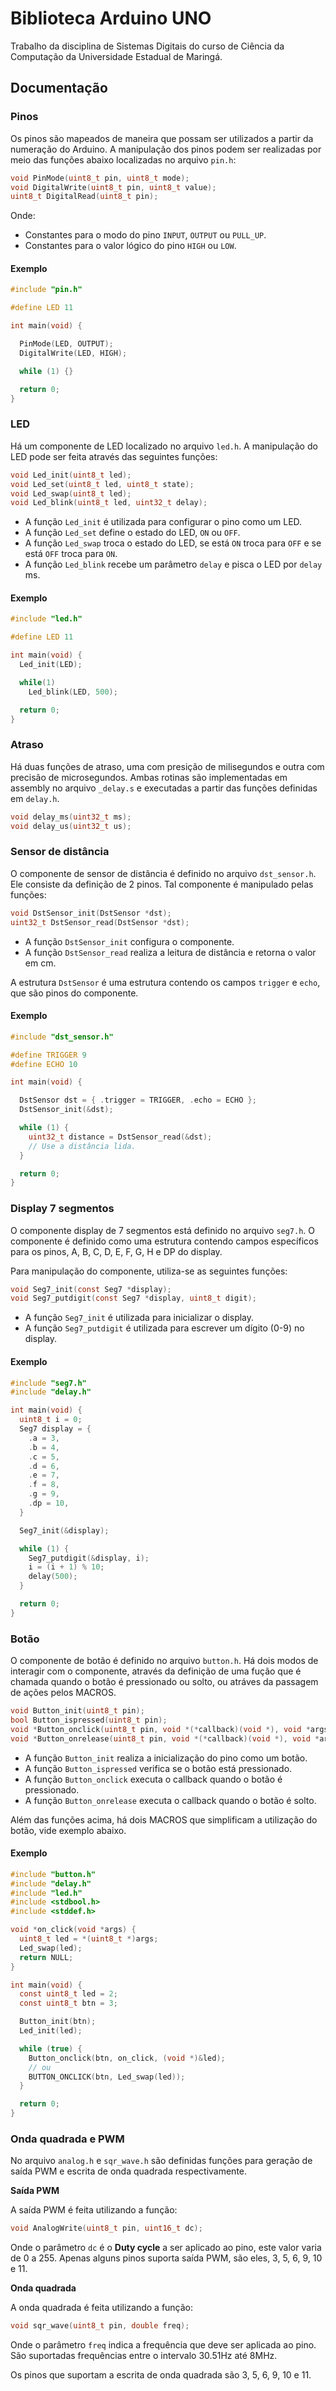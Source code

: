 # Biblioteca Arduino UNO
Trabalho da disciplina de Sistemas Digitais do curso de Ciência da Computação da Universidade Estadual de Maringá.

## Documentação

### Pinos

Os pinos são mapeados de maneira que possam ser utilizados a partir da numeração do Arduino. A manipulação dos pinos podem ser realizadas por meio das funções abaixo localizadas no arquivo `pin.h`:

```c
void PinMode(uint8_t pin, uint8_t mode);
void DigitalWrite(uint8_t pin, uint8_t value);
uint8_t DigitalRead(uint8_t pin);
```

Onde:
- Constantes para o modo do pino `INPUT`, `OUTPUT` ou `PULL_UP`.
- Constantes para o valor lógico do pino `HIGH` ou `LOW`.

#### Exemplo

```c
#include "pin.h"

#define LED 11

int main(void) {

  PinMode(LED, OUTPUT);
  DigitalWrite(LED, HIGH);

  while (1) {}

  return 0;
}
```

### LED

Há um componente de LED localizado no arquivo `led.h`. A manipulação do LED pode ser feita através das seguintes funções:

```c
void Led_init(uint8_t led);
void Led_set(uint8_t led, uint8_t state);
void Led_swap(uint8_t led);
void Led_blink(uint8_t led, uint32_t delay);
```

- A função `Led_init` é utilizada para configurar o pino como um LED.
- A função `Led_set` define o estado do LED, `ON` ou `OFF`.
- A função `Led_swap` troca o estado do LED, se está `ON` troca para `OFF` e se está `OFF` troca para `ON`.
- A função `Led_blink` recebe um parâmetro `delay` e pisca o LED por `delay` ms.

#### Exemplo

```c
#include "led.h"

#define LED 11

int main(void) {
  Led_init(LED);

  while(1)  
    Led_blink(LED, 500);

  return 0;
}
```

### Atraso
Há duas funções de atraso, uma com presição de milisegundos e outra com precisão de microsegundos. Ambas rotinas são implementadas em assembly no arquivo `_delay.s` e executadas a partir das funções definidas em `delay.h`.

```c
void delay_ms(uint32_t ms);
void delay_us(uint32_t us);
```

### Sensor de distância
O componente de sensor de distância é definido no arquivo `dst_sensor.h`. Ele consiste da definição de 2 pinos. Tal componente é manipulado pelas funções:

```c
void DstSensor_init(DstSensor *dst);
uint32_t DstSensor_read(DstSensor *dst);
```

- A função `DstSensor_init` configura o componente.
- A função `DstSensor_read` realiza a leitura de distância e retorna o valor em cm.

A estrutura `DstSensor` é uma estrutura contendo os campos `trigger` e `echo`, que são pinos do componente.

#### Exemplo

```c
#include "dst_sensor.h"

#define TRIGGER 9
#define ECHO 10

int main(void) {

  DstSensor dst = { .trigger = TRIGGER, .echo = ECHO };
  DstSensor_init(&dst);

  while (1) {
    uint32_t distance = DstSensor_read(&dst);
    // Use a distância lida.
  }

  return 0;
}

```

### Display 7 segmentos
O componente display de 7 segmentos está definido no arquivo `seg7.h`. O componente é definido como uma estrutura contendo campos específicos para os pinos, A, B, C, D, E, F, G, H e DP do display.

Para manipulação do componente, utiliza-se as seguintes funções:

```c
void Seg7_init(const Seg7 *display);
void Seg7_putdigit(const Seg7 *display, uint8_t digit);
```

- A função `Seg7_init` é utilizada para inicializar o display.
- A função `Seg7_putdigit` é utilizada para escrever um dígito (0-9) no display.

#### Exemplo

```c
#include "seg7.h"
#include "delay.h"

int main(void) {
  uint8_t i = 0;
  Seg7 display = {
    .a = 3,
    .b = 4,
    .c = 5,
    .d = 6,
    .e = 7,
    .f = 8,
    .g = 9,
    .dp = 10,
  }

  Seg7_init(&display);

  while (1) {
    Seg7_putdigit(&display, i);
    i = (i + 1) % 10;
    delay(500);
  }

  return 0;
}
```

### Botão
O componente de botão é definido no arquivo `button.h`. Há dois modos de interagir com o componente, através da definição de uma fução que é chamada quando o botão é pressionado ou solto, ou atráves da passagem de ações pelos MACROS.

```c
void Button_init(uint8_t pin);
bool Button_ispressed(uint8_t pin);
void *Button_onclick(uint8_t pin, void *(*callback)(void *), void *args);
void *Button_onrelease(uint8_t pin, void *(*callback)(void *), void *args);
```

- A função `Button_init` realiza a inicialização do pino como um botão.
- A função `Button_ispressed` verifica se o botão está pressionado.
- A função `Button_onclick` executa o callback quando o botão é pressionado.
- A função `Button_onrelease` executa o callback quando o botão é solto.

Além das funções acima, há dois MACROS que simplificam a utilização do botão, vide exemplo abaixo.

#### Exemplo

```c
#include "button.h"
#include "delay.h"
#include "led.h"
#include <stdbool.h>
#include <stddef.h>

void *on_click(void *args) {
  uint8_t led = *(uint8_t *)args;
  Led_swap(led);
  return NULL;
}

int main(void) {
  const uint8_t led = 2;
  const uint8_t btn = 3;

  Button_init(btn);
  Led_init(led);

  while (true) {
    Button_onclick(btn, on_click, (void *)&led);
    // ou
    BUTTON_ONCLICK(btn, Led_swap(led));
  }

  return 0;
}
```

### Onda quadrada e PWM
No arquivo `analog.h` e `sqr_wave.h` são definidas funções para geração de saída PWM e escrita de onda quadrada respectivamente.

**Saída PWM**

A saída PWM é feita utilizando a função:
```c
void AnalogWrite(uint8_t pin, uint16_t dc);
```
Onde o parâmetro `dc` é o **Duty cycle** a ser aplicado ao pino, este valor varia de 0 a 255. Apenas alguns pinos suporta saída PWM, são eles, 3, 5, 6, 9, 10 e 11.

**Onda quadrada**

A onda quadrada é feita utilizando a função:
```c
void sqr_wave(uint8_t pin, double freq);
```
Onde o parâmetro `freq` indica a frequência que deve ser aplicada ao pino. São suportadas frequências entre o intervalo 30.51Hz até 8MHz.

Os pinos que suportam a escrita de onda quadrada são 3, 5, 6, 9, 10 e 11.